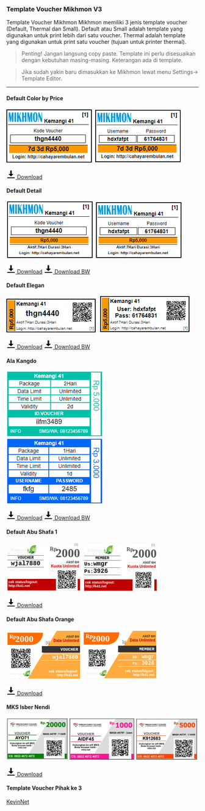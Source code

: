 ### Template Voucher Mikhmon V3

Template Voucher Mikhmon
Mikhmon memiliki 3 jenis template voucher (Default, Thermal dan Small).
Default atau Small adalah template yang digunakan untuk print lebih dari satu voucher.
Thermal adalah template yang digunakan untuk print satu voucher (tujuan untuk printer thermal).


>Penting! Jangan langsung copy paste. Template ini perlu disesuaikan dengan kebutuhan masing-masing. Keterangan ada di template.

>Jika sudah yakin baru dimasukkan ke Mikhmon lewat menu Settings-> Template Editor.

----

#### Default Color by Price

![](./img/voucher/cbp.png) ![](./img/voucher/cbpup.png)

[![](./assets/img/download.png) Download](https://raw.githubusercontent.com/cloud-it-code/cloud-it-code.github.io/master/download/voucher/vdefaultcolorbyprice.txt)

#### Default Detail

![](./img/voucher/detail.png) ![](./img/voucher/detailup.png)

[![](./assets/img/download.png) Download](https://raw.githubusercontent.com/cloud-it-code/cloud-it-code.github.io/master/download/voucher/vdefaultdetail.txt) [![](./assets/img/download.png) Download BW](https://raw.githubusercontent.com/cloud-it-code/cloud-it-code.github.io/master/download/voucher/vdefaultdetailbw.txt)

<div>
	<script async src="//pagead2.googlesyndication.com/pagead/js/adsbygoogle.js"></script>
	<!-- ads3 -->
	<ins class="adsbygoogle" style="display:block" data-ad-client="ca-pub-1716315177239884" data-ad-slot="4095402072"
	 data-ad-format="auto" data-full-width-responsive="true"></ins>
	<script>
		(adsbygoogle = window.adsbygoogle || []).push({});
	</script>
</div>

#### Default Elegan

![](./img/voucher/eleganqr.png) ![](./img/voucher/eleganupqr.png)

[![](./assets/img/download.png) Download](https://raw.githubusercontent.com/cloud-it-code/cloud-it-code.github.io/master/download/voucher/velegan.txt) [![](./assets/img/download.png) Download BW](https://raw.githubusercontent.com/cloud-it-code/cloud-it-code.github.io/master/download/voucher/veleganbw.txt)

#### Ala Kangdo

![](./img/voucher/alaKangdoVC.png) ![](./img/voucher/alaKangdoUP.png)

[![](./assets/img/download.png) Download](https://raw.githubusercontent.com/cloud-it-code/cloud-it-code.github.io/master/download/voucher/alaKangdo.txt) [![](./assets/img/download.png) Download BW](https://raw.githubusercontent.com/cloud-it-code/cloud-it-code.github.io/master/download/voucher/alaKangdoBW.txt)

#### Default Abu Shafa 1

![](./img/voucher/abuqr.png) ![](./img/voucher/abuupqr.png)

[![](./assets/img/download.png) Download](https://raw.githubusercontent.com/cloud-it-code/cloud-it-code.github.io/master/download/voucher/Abu_Shafa_1.txt)

<div>
	<script async src="//pagead2.googlesyndication.com/pagead/js/adsbygoogle.js"></script>
	<!-- ads3 -->
	<ins class="adsbygoogle" style="display:block" data-ad-client="ca-pub-1716315177239884" data-ad-slot="4095402072"
	 data-ad-format="auto" data-full-width-responsive="true"></ins>
	<script>
		(adsbygoogle = window.adsbygoogle || []).push({});
	</script>
</div>

#### Default Abu Shafa Orange

![](./img/voucher/orangeqr.png) ![](./img/voucher/orangeupqr.png)

[![](./assets/img/download.png) Download](https://raw.githubusercontent.com/cloud-it-code/cloud-it-code.github.io/master/download/voucher/Orange.txt)

#### MKS Isber Nendi

![](./img/voucher/mks.jpg) 

[![](./assets/img/download.png) Download](https://raw.githubusercontent.com/cloud-it-code/cloud-it-code.github.io/master/download/voucher/mks.txt)


#### Template Voucher Pihak ke 3

[KevinNet](https://isbernendi.github.io/voucher.html)
